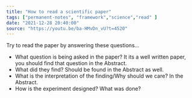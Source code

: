 ```yaml
---
title: "How to read a scientific paper"
tags: ["permanent-notes", "framework","science","read" ]
date: "2021-12-28 20:40:00"
source: "https://youtu.be/ba-HMvDn_vU?t=4520"
---
```


Try to read the paper by answering these questions...

- What question is being asked in the paper? It its a well written paper, you should find that question in the Abstract.
- What did they find? Should be found in the Abstract as well.
- What is the interpretation of the finding/Why should we care? In the Abstract.
- How is the experiment designed? What was done?

